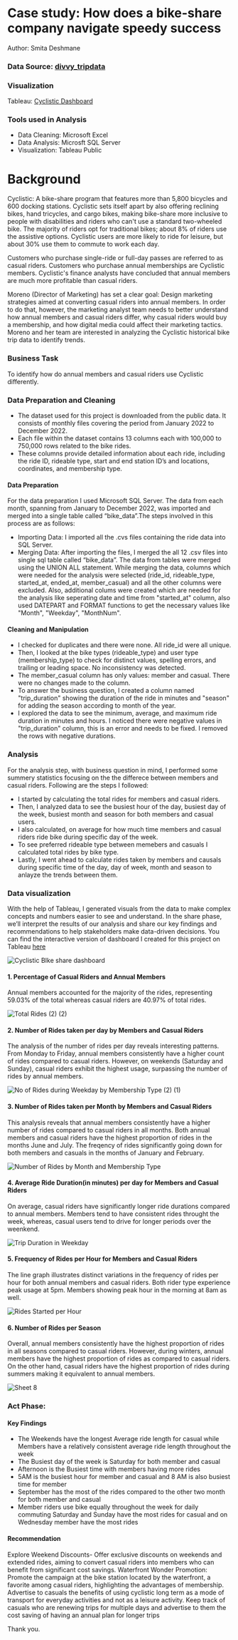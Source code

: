 # Case study: How does a bike-share company navigate speedy success
Author: Smita Deshmane
### Data Source: [divvy_tripdata](https://divvy-tripdata.s3.amazonaws.com/index.html)
### Visualization
Tableau: [Cyclistic Dashboard](https://public.tableau.com/app/profile/smita.deshmane4857/viz/CyclisticBikeshareDataAnalysis_17055498717670/Bike-ShareAnalysis#1)
### Tools used in Analysis
* Data Cleaning: Microsoft Excel   
* Data Analysis: Microsft SQL Server   
* Visualization: Tableau Public

# Background
Cyclistic: A bike-share program that features more than 5,800 bicycles and 600 docking stations. Cyclistic sets itself apart by also offering reclining bikes, hand tricycles, and cargo bikes, making bike-share more inclusive to people with disabilities and riders who can't use a standard two-wheeled bike. The majority of riders opt for traditional bikes; about 8% of riders use the assistive options. Cyclistic users are more likely to ride for leisure, but about 30% use them to commute to work each day.

Customers who purchase single-ride or full-day passes are referred to as casual riders. Customers who purchase annual memberships are Cyclistic members. Cyclistic's finance analysts have concluded that annual members are much more profitable than casual riders.

Moreno (Director of Marketing) has set a clear goal: Design marketing strategies aimed at converting casual riders into annual members. In order to do that, however, the marketing analyst team needs to better understand how annual members and casual riders differ, why casual riders would buy a membership, and how digital media could affect their marketing tactics. Moreno and her team are interested in analyzing the Cyclistic historical bike trip data to identify trends.
### Business Task
To identify how do annual members and casual riders use Cyclistic differently.
### Data Preparation and Cleaning
* The dataset used for this project is downloaded from the public data. It consists of monthly files covering the period from January 2022 to December 2022.
* Each file within the dataset contains 13 columns each with 100,000 to 750,000 rows related to the bike rides.
* These columns provide detailed information about each ride, including the ride ID, rideable type, start and end station ID’s and locations, coordinates, and membership type.
#### Data Preparation
For the data preparation I used Microsoft SQL Server. The data from each month, spanning from January to December 2022, was imported and merged into a single table called “bike_data”.The steps involved in this process are as follows:

* Importing Data: I imported all the .cvs files containing the ride data into SQL Server.
* Merging Data: After importing the files, I merged the all 12 .csv files into single sql table called “bike_data”. The data from tables were merged using the UNION ALL statement. While merging the data, columns which were needed for the analysis were selected (ride_id, rideable_type, started_at, ended_at, member_casual) and all the other columns were excluded. Also, additional colums were created which are needed for the analysis like seperating date and time from "started_at" column, also used DATEPART and FORMAT functions to get the necessary values like "Month", "Weekday", "MonthNum".
#### Cleaning and Manipulation
* I checked for duplicates and there were none. All ride_id were all unique.
* Then, I looked at the bike types (rideable_type) and user type (membership_type) to check for distinct values, spelling errors, and trailing or leading space. No inconsistency was detected.
* The member_casual column has only values: member and casual. There were no changes made to the column.
* To answer the business question, I created a column named "trip_duration" showing the duration of the ride in minutes and "season" for adding the season according to month of the year.
* I explored the data to see the minimum, average, and maximum ride duration in minutes and hours. I noticed there were negative values in "trip_duration" column, this is an error and needs to be fixed. I removed the rows with negative durations.
### Analysis
For the analysis step, with business question in mind, I performed some summery statistics focusing on the the differece between members and casual riders. Following are the steps I followed:
* I started by calculating the total rides for members and casual riders.
* Then, I analyzed data to see the busiest hour of the day, busiest day of the week, busiest month and season for both members and casual users.
* I also calculated, on average for how much time members and casual riders ride bike during specific day of the week. 
* To see preferred rideable type between memebers and casuals I calculated total rides by bike type.
* Lastly, I went ahead to calculate rides taken by members and causals during specific time of the day, day of week, month and season to anlayze the  trends between them.
### Data visualization
With the help of Tableau, I generated visuals from the data to make complex concepts and numbers easier to see and understand.
In the share phase, we’ll interpret the results of our analysis and share our key findings and recommendations to help stakeholders make data-driven decisions.
You can find the interactive version of dashboard I created for this project on Tableau [here](https://public.tableau.com/app/profile/smita.deshmane4857/viz/CyclisticBikeshareDataAnalysis_17055498717670/CyclisticBIkesharedashboard)

![Cyclistic BIke share dashboard](https://github.com/smita-deshmane/Bike-Share-Data-Analysis/assets/127545460/85e3fe9e-9200-4352-83d2-2cbd8d401683)

#### 1. Percentage of Casual Riders and Annual Members
Annual members accounted for the majority of the rides, representing 59.03% of the total whereas casual riders are 40.97% of total rides.

![Total Rides (2) (2)](https://github.com/smita-deshmane/Bike-Share-Data-Analysis/assets/127545460/4debdd7d-5edd-4830-ac06-6b8611c17055)
#### 2. Number of Rides taken per day by Members and Casual Riders
The analysis of the number of rides per day reveals interesting patterns. From Monday to Friday, annual members consistently have a higher count of rides compared to casual riders. However, on weekends (Saturday and Sunday), casual riders exhibit the highest usage, surpassing the number of rides by annual members.


![No of Rides during Weekday by Membership Type (2) (1)](https://github.com/smita-deshmane/Bike-Share-Data-Analysis/assets/127545460/56aa67ac-4516-4d78-9e1d-8db9fbe5ff32)

#### 3. Number of Rides taken per Month by Members and Casual Riders
This analysis reveals that annual members consistently have a higher number of rides compared to casual riders in all months. Both annual members and casual riders have the highest proportion of rides in the months June and July. The freqency of rides significantly going down for both members and casuals in the months of January and February.

![Number of Rides by Month and Membership Type](https://github.com/smita-deshmane/Bike-Share-Data-Analysis/assets/127545460/be16e97b-c4db-40da-9ad8-0bca12f1111c)

#### 4. Average Ride Duration(in minutes) per day for Members and Casual Riders 
On average, casual riders have significantly longer ride durations compared to annual members. Members tend to have consistent rides throught the week, whereas, casual users tend to drive for longer periods over the weenkend.

![Trip Duration in Weekday ](https://github.com/smita-deshmane/Bike-Share-Data-Analysis/assets/127545460/45002335-1568-4581-8573-ac75b951af8f)

#### 5. Frequency of Rides per Hour for Members and Casual Riders
The line graph illustrates distinct variations in the frequency of rides per hour for both annual members and casual riders. Both rider type experience peak usage at 5pm. Members showing peak hour in the morning at 8am as well. 

![Rides Started per Hour](https://github.com/smita-deshmane/Bike-Share-Data-Analysis/assets/127545460/d95f8607-4f17-4092-8a1a-b64c014d09c6)

#### 6. Number of Rides per Season
Overall, annual members consistently have the highest proportion of rides in all seasons compared to casual riders. However, during winters, annual members have the highest proportion of rides as compared to casual riders. On the other hand, casual riders have the highest proportion of rides during summers making it equivalent to annual members. 


![Sheet 8](https://github.com/smita-deshmane/Bike-Share-Data-Analysis/assets/127545460/2269d49d-3599-4810-b8a4-6984920c6e06)

### Act Phase:
#### Key Findings

* The Weekends have the longest Average ride length for casual while
Members have a relatively consistent average ride length throughout the week
* The Busiest day of the week is Saturday for both member and casual
* Afternoon is the Busiest time with members having more rides
* 5AM is the busiest hour for member and casual and 8 AM is also busiest time for member
* September has the most of the rides compared to the other two month for both member and casual
* Member riders use bike equally throughout the week for daily commuting
Saturday and Sunday have the most rides for casual and on Wednesday member have the most rides

#### Recommendation

Explore Weekend Discounts- Offer exclusive discounts on weekends and extended rides, aiming to convert casual riders into members who can benefit from significant cost savings.
Waterfront Wonder Promotion: Promote the campaign at the bike station located by the waterfront, a favorite among casual riders, highlighting the advantages of membership.
Advertise to casuals the benefits of using cyclistic long term as a mode of transport for everyday activities and not as a leisure activity. Keep track of casuals who are renewing trips for multiple days and advertise to them the cost saving of having an annual plan for longer trips

Thank you.
